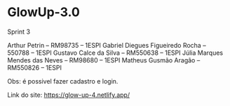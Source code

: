 # GlowUp-3.0
Sprint 3 

Arthur Petrin – RM98735 – 1ESPI
Gabriel Diegues Figueiredo Rocha – 550788 – 1ESPI
Gustavo Calce da Silva – RM550638 – 1ESPI
Júlia Marques Mendes das Neves – RM98680 – 1ESPI
Matheus Gusmão Aragão – RM550826 – 1ESPI

Obs: é possivel fazer cadastro e login.

Link do site: https://glow-up-4.netlify.app/

